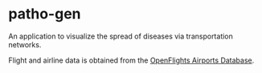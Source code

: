 # patho-gen
An application to visualize the spread of diseases via transportation networks.  

Flight and airline data is obtained from the [OpenFlights Airports Database](https://openflights.org/data.html).
